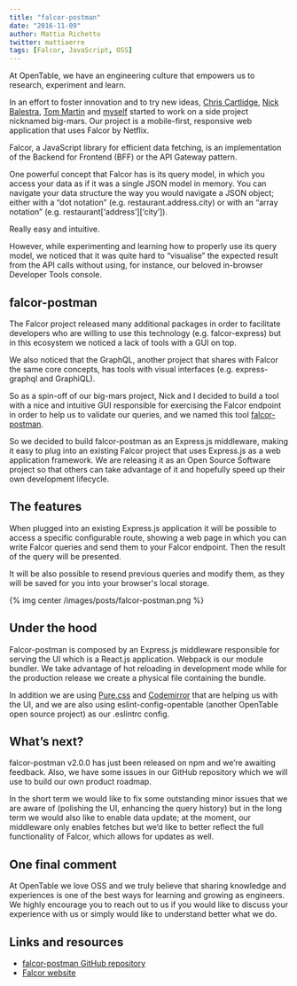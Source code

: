```yaml
---
title: "falcor-postman"
date: "2016-11-09"
author: Mattia Richetto
twitter: mattiaerre
tags: [Falcor, JavaScript, OSS]
---
```


At OpenTable, we have an engineering culture that empowers us to research, experiment and learn.

In an effort to foster innovation and to try new ideas, [Chris Cartlidge](/blog/authors/ccartlidge.html), [Nick Balestra](https://twitter.com/nickbalestra), [Tom Martin](https://twitter.com/tpgmartin) and [myself](/blog/authors/mrichetto.html) started to work on a side project nicknamed big-mars. Our project is a mobile-first, responsive web application that uses Falcor by Netflix.

Falcor, a JavaScript library for efficient data fetching, is an implementation of the Backend for Frontend (BFF) or the API Gateway pattern.

One powerful concept that Falcor has is its query model, in which you access your data as if it was a single JSON model in memory. You can navigate your data structure the way you would navigate a JSON object; either with a “dot notation” (e.g. restaurant.address.city) or with an “array notation” (e.g. restaurant[‘address’][‘city’]).

Really easy and intuitive.

However, while experimenting and learning how to properly use its query model, we noticed that it was quite hard to “visualise” the expected result from the API calls without using, for instance, our beloved in-browser Developer Tools console.

## falcor-postman

The Falcor project released many additional packages in order to facilitate developers who are willing to use this technology (e.g. falcor-express) but in this ecosystem we noticed a lack of tools with a GUI on top.

We also noticed that the GraphQL, another project that shares with Falcor the same core concepts, has tools with visual interfaces (e.g. express-graphql and GraphiQL).

So as a spin-off of our big-mars project, Nick and I decided to build a tool with a nice and intuitive GUI responsible for exercising the Falcor endpoint in order to help us to validate our queries, and we named this tool [falcor-postman](https://github.com/opentable/falcor-postman).

So we decided to build falcor-postman as an Express.js middleware, making it easy to plug into an existing Falcor project that uses Express.js as a web application framework. We are releasing it as an Open Source Software project so that others can take advantage of it and hopefully speed up their own development lifecycle.

## The features

When plugged into an existing Express.js application it will be possible to access a specific configurable route, showing a web page in which you can write Falcor queries and send them to your Falcor endpoint. Then the result of the query will be presented.

It will be also possible to resend previous queries and modify them, as they will be saved for you into your browser's local storage.

{% img center /images/posts/falcor-postman.png %}

## Under the hood

Falcor-postman is composed by an Express.js middleware responsible for serving the UI which is a React.js application. Webpack is our module bundler. We take advantage of hot reloading in development mode while for the production release we create a physical file containing the bundle.

In addition we are using [Pure.css](http://purecss.io) and [Codemirror](https://codemirror.net) that are helping us with the UI, and we are also using eslint-config-opentable (another OpenTable open source project) as our .eslintrc config.

## What’s next?

falcor-postman v2.0.0 has just been released on npm and we’re awaiting feedback. Also, we have some issues in our GitHub repository which we will use to build our own product roadmap.

In the short term we would like to fix some outstanding minor issues that we are aware of (polishing the UI, enhancing the query history) but in the long term we would also like to enable data update; at the moment, our middleware only enables fetches but we’d like to better reflect the full functionality of Falcor, which allows for updates as well.

## One final comment

At OpenTable we love OSS and we truly believe that sharing knowledge and experiences is one of the best ways for learning and growing as engineers. We highly encourage you to reach out to us if you would like to discuss your experience with us or simply would like to understand better what we do.

## Links and resources

- [falcor-postman GitHub repository](https://github.com/opentable/falcor-postman)
- [Falcor website](https://netflix.github.io/falcor/)
